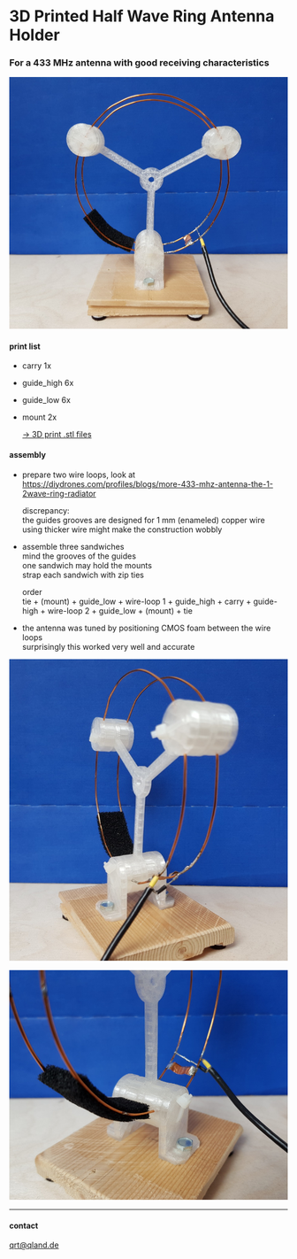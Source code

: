 # **3D Printed Half Wave Ring Antenna Holder**

### **For a 433 MHz antenna with good receiving characteristics**

![Image](images/1_ring_front.jpg)

#### print list
- carry      1x
- guide_high 6x
- guide_low  6x    
- mount      2x

  [-> 3D print .stl files](print3D/)

#### assembly
- prepare two wire loops, look at  
  https://diydrones.com/profiles/blogs/more-433-mhz-antenna-the-1-2wave-ring-radiator
  
  discrepancy:  
  the guides grooves are designed for 1 mm (enameled) copper wire  
  using thicker wire might make the construction wobbly

- assemble three sandwiches  
  mind the grooves of the guides  
  one sandwich may hold the mounts  
  strap each sandwich with zip ties
  
  order  
  tie + (mount) + guide_low + wire-loop 1 + guide_high + carry + guide-high + wire-loop 2 + guide_low + (mount) + tie

- the antenna was tuned by positioning CMOS foam between the wire loops  
  surprisingly this worked very well and accurate

![Image](images/2_ring_side.jpg)

![Image](images/3_ring_detail.jpg)

---

#### contact  
[qrt@qland.de](mailto:qrt@qland.de)
